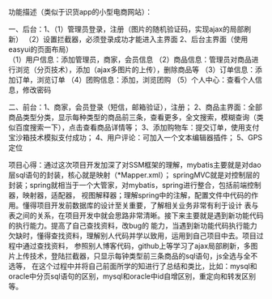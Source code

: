 功能描述（类似于识货app的小型电商网站）：

一、后台：1、（1）管理员登录，注册（图片的随机验证码，实现ajax的局部刷新）
	      （2）设置拦截器，必须登录成功才能进入主界面
	 2、后台主界面（使用easyui的页面布局）			
	    （1）用户信息：添加管理员，商家，会员信息
	    （2）商品信息：管理员对商品进行浏览（分页技术），添加（ajax多图片的上传），删除商品等
	    （3）订单信息：添加订单，浏览订单
	    （4）团购信息：添加，浏览团购
	    （5）个人中心：查看个人信息，修改密码

二、前台：1、商家，会员登录（短信，邮箱验证），注册；
	 2、商品主界面：全部商品类型分类，显示每种类型的商品前三条，查看更多，全文搜索，模糊查询（类似百度搜索一下），点击查看商品详情等；
	 3、添加购物车：提交订单，使用支付宝沙箱技术模拟支付成功；
	 4、用户评论：可加入一个文本编辑器插件；
	 5、GPS定位




项目心得：通过这次项目开发加深了对SSM框架的理解，mybatis主要就是对dao层sql语句的封装，核心就是映射（*Mapper.xml）；
springMVC就是对控制层的封装；spring就相当于一个大管家，对mybatis，spring进行整合，包括前端控制器，映射器，适配器，
视图解释器；理解spring中的注解，配置文件中代码的作用。懂得项目开发前数据库的设计至关重要，了解相关业务非常有利于设计
表与表之间的关系，在项目开发中就会思路非常清晰。接下来主要就是遇到新功能代码的执行能力。提高了自己查找资料，改bug的
能力，当遇到新功能代码执行能力欠缺时，懂得查找资料，理解别人代码并学以致用，运用到自己项目中去。项目过程中通过查找资料，
参照别人博客代码，github上等学习了ajax局部刷新，多图片上传技术，登陆拦截器，只显示每钟类型前三条商品的sql语句，js全选与全不选等，
在这个过程中并将自己前面所学的知进行了总结和类比，比如：mysql和oracle中分页sql语句的区别，mysql和oracle中id自增区别，重定向和转发区别等。



